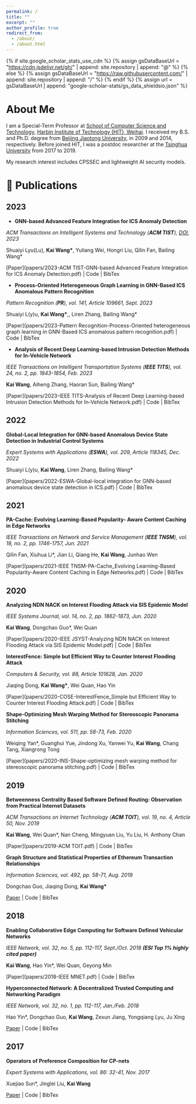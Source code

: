 ```yaml
---
permalink: /
title: ""
excerpt: ""
author_profile: true
redirect_from: 
  - /about/
  - /about.html
---
```


{% if site.google_scholar_stats_use_cdn %}
{% assign gsDataBaseUrl = "https://cdn.jsdelivr.net/gh/" | append: site.repository | append: "@" %}
{% else %}
{% assign gsDataBaseUrl = "https://raw.githubusercontent.com/" | append: site.repository | append: "/" %}
{% endif %}
{% assign url = gsDataBaseUrl | append: "google-scholar-stats/gs_data_shieldsio.json" %}

<span class='anchor' id='about-me'></span>

# About Me
I am a Special-Term Professor at [School of Computer Science and Technology](http://cst.hitwh.edu.cn), [Harbin Institute of Technology (HIT), Weihai](https://www.hitwh.edu.cn). I received my B.S. and Ph.D. degree from [Beijing Jiaotong University](https://www.bjtu.edu.cn/), in 2009 and 2014, respectively. Before joined HIT, I was  a postdoc researcher at the [Tsinghua University](https://www.tsinghua.edu.cn/) from 2017 to 2019.

My research interest includes CPSSEC and lightweight AI security models.

# 📝 Publications 

##  **2023**

<!-- ######################################################### -->

- **GNN-based Advanced Feature Integration for ICS Anomaly Detection** 
  
*ACM Transactions on Intelligent Systems and Technology (**ACM TIST**), [DOI](https://doi.org/10.1145/3620676), 2023*

Shuaiyi Lyu(Lu), **Kai Wang\***,  Yuliang Wei, Hongri Liu, Qilin Fan, Bailing Wang\*
  
[Paper](papers/2023-ACM TIST-GNN-based Advanced Feature Integration for ICS Anomaly Detection.pdf) \| Code \| BibTex <strong><span class='show_paper_citations' data='3WQTKocAAAAJ:WF5omc3nYNoC'></span></strong>

<!-- ######################################################### -->

- **Process-Oriented Heterogeneous Graph Learning in GNN-Based ICS Anomalous Pattern Recognition** 
  
*Pattern Recognition (**PR**), vol. 141, Article 109661, Sept. 2023*

Shuaiyi L(y)u, **Kai Wang\***,, Liren Zhang, Bailing Wang\*
  
[Paper](papers/2023-Pattern Recognition-Process-Oriented heterogeneous graph learning in GNN-Based ICS anomalous pattern recognition.pdf) \| Code \| BibTex <strong><span class='show_paper_citations' data='3WQTKocAAAAJ:WF5omc3nYNoC'></span></strong>

<!-- ######################################################### -->

- **Analysis of Recent Deep Learning-based Intrusion Detection Methods for In-Vehicle Network** 
  
*IEEE Transactions on Intelligent Transportation Systems (**IEEE TITS**), vol. 24, no. 2, pp. 1843-1854, Feb. 2023*

**Kai Wang**, Aiheng Zhang, Haoran Sun, Bailing Wang\*
  
[Paper](papers/2023-IEEE TITS-Analysis of Recent Deep Learning-based Intrusion Detection Methods for In-Vehicle Network.pdf) \| Code \| BibTex <strong><span class='show_paper_citations' data='3WQTKocAAAAJ:WF5omc3nYNoC'></span></strong>

## **2022**

<!-- ######################################################### -->

**Global-Local Integration for GNN-based Anomalous Device State Detection in Industrial Control Systems** 
  
*Expert Systems with Applications (**ESWA**), vol. 209, Article 118345, Dec. 2022*

Shuaiyi L(y)u, **Kai Wang**, Liren Zhang, Bailing Wang\*
  
[Paper](papers/2022-ESWA-Global-local integration for GNN-based anomalous device state detection in ICS.pdf) \| Code \| BibTex <strong><span class='show_paper_citations' data='3WQTKocAAAAJ:WF5omc3nYNoC'></span></strong>

## **2021**

<!-- ######################################################### -->

**PA-Cache: Evolving Learning-Based Popularity- Aware Content Caching in Edge Networks** 
  
*IEEE Transactions on Network and Service Management (**IEEE TNSM**), vol. 18, no. 2, pp. 1746-1757, Jun. 2021*

Qilin Fan, Xiuhua Li\*, Jian Li, Qiang He, **Kai Wang**, Junhao Wen
  
[Paper](papers/2021-IEEE TNSM-PA-Cache_Evolving Learning-Based Popularity-Aware Content Caching in Edge Networks.pdf) \| Code \| BibTex <strong><span class='show_paper_citations' data='3WQTKocAAAAJ:WF5omc3nYNoC'></span></strong>

## **2020**

<!-- ######################################################### -->

**Analyzing NDN NACK on Interest Flooding Attack via SIS Epidemic Model** 
  
*IEEE Systems Journal, vol. 14, no. 2, pp. 1862-1873, Jun. 2020*

**Kai Wang**, Dongchao Guo\*, Wei Quan
  
[Paper](papers/2020-IEEE JSYST-Analyzing NDN NACK on Interest Flooding Attack via SIS Epidemic Model.pdf) \| Code \| BibTex <strong><span class='show_paper_citations' data='3WQTKocAAAAJ:WF5omc3nYNoC'></span></strong>

<!-- ######################################################### -->

**InterestFence: Simple but Efficient Way to Counter Interest Flooding Attack** 
  
*Computers & Security, vol. 88, Article 101628, Jan. 2020*

Jiaqing Dong, **Kai Wang\***, Wei Quan, Hao Yin
  
[Paper](papers/2020-COSE-InterestFence_Simple but Efficient Way to Counter Interest Flooding Attack.pdf) \| Code \| BibTex <strong><span class='show_paper_citations' data='3WQTKocAAAAJ:WF5omc3nYNoC'></span></strong>

<!-- ######################################################### -->

**Shape-Optimizing Mesh Warping Method for Stereoscopic Panorama Stitching** 
  
*Information Sciences, vol. 511, pp. 58-73, Feb. 2020*

Weiqing Yan\*, Guanghui Yue, Jindong Xu, Yanwei Yu, **Kai Wang**, Chang Tang, Xiangrong Tong
  
[Paper](papers/2020-INS-Shape-optimizing mesh warping method for stereoscopic panorama stitching.pdf) \| Code \| BibTex <strong><span class='show_paper_citations' data='3WQTKocAAAAJ:WF5omc3nYNoC'></span></strong>

## **2019**

<!-- ######################################################### -->

**Betweenness Centrality Based Software Defined Routing: Observation from Practical Internet Datasets** 
  
*ACM Transactions on Internet Technology (**ACM TOIT**), vol. 19, no. 4, Article 50, Nov. 2019*

**Kai Wang**, Wei Quan\*, Nan Cheng, Mingyuan Liu, Yu Liu, H. Anthony Chan
  
[Paper](papers/2019-ACM TOIT.pdf) \| Code \| BibTex <strong><span class='show_paper_citations' data='3WQTKocAAAAJ:WF5omc3nYNoC'></span></strong>

<!-- ######################################################### -->

**Graph Structure and Statistical Properties of Ethereum Transaction Relationships** 
  
*Information Sciences, vol. 492, pp. 58-71, Aug. 2019*

Dongchao Guo, Jiaqing Dong, **Kai Wang\***
  
[Paper](papers/2019-INS.pdf) \| Code \| BibTex <strong><span class='show_paper_citations' data='3WQTKocAAAAJ:WF5omc3nYNoC'></span></strong>

## **2018**

<!-- ######################################################### -->

**Enabling Collaborative Edge Computing for Software Defined Vehicular Networks** 
  
*IEEE Network, vol. 32, no. 5, pp. 112-117, Sept./Oct. 2018* ***(ESI Top 1% highly cited paper)***

**Kai Wang**, Hao Yin\*, Wei Quan, Geyong Min
  
[Paper](papers/2018-IEEE MNET.pdf) \| Code \| BibTex <strong><span class='show_paper_citations' data='3WQTKocAAAAJ:WF5omc3nYNoC'></span></strong>

<!-- ######################################################### -->

**Hyperconnected Network: A Decentralized Trusted Computing and Networking Paradigm** 
  
*IEEE Network, vol. 32, no. 1, pp. 112-117, Jan./Feb. 2018*

Hao Yin\*, Dongchao Guo, **Kai Wang**, Zexun Jiang, Yongqiang Lyu, Ju Xing
  
[Paper](papers/2018-Yin_Guo_Wang_et_al-IEEE_Network.pdf) \| Code \| BibTex <strong><span class='show_paper_citations' data='3WQTKocAAAAJ:WF5omc3nYNoC'></span></strong>

## **2017**

<!-- ######################################################### -->

**Operators of Preference Composition for CP-nets** 
  
*Expert Systems with Applications, vol. 86: 32-41, Nov. 2017*

Xuejiao Sun\*, Jinglei Liu, **Kai Wang**
  
[Paper](papers/2017-Sun_Liu_Wang-Expert_System_With_Applications.pdf) \| Code \| BibTex <strong><span class='show_paper_citations' data='3WQTKocAAAAJ:WF5omc3nYNoC'></span></strong>
